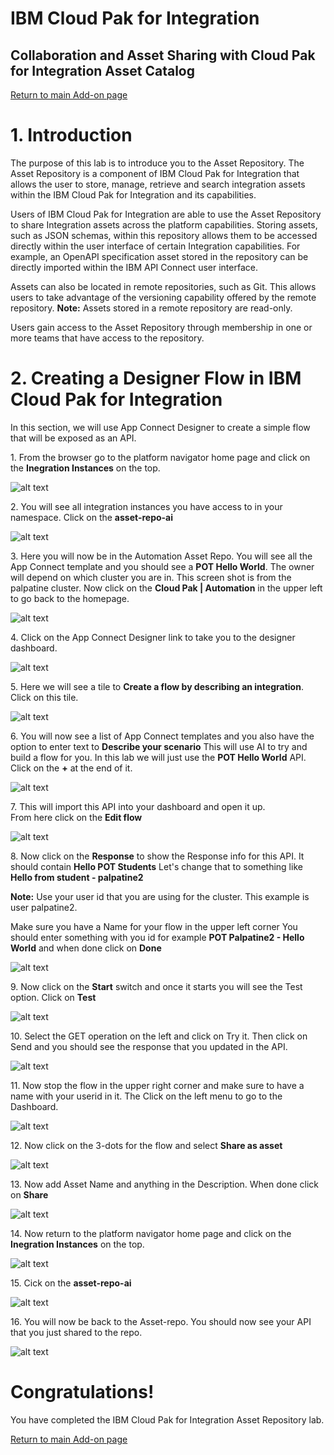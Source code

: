 # IBM Cloud Pak for Integration

## Collaboration and Asset Sharing with Cloud Pak for Integration Asset Catalog

[Return to main Add-on page](../index.md/#lab-abstracts)

# 1. Introduction <a name="introduction"></a>

The purpose of this lab is to introduce you to the Asset Repository. The Asset Repository is a component of IBM Cloud Pak for Integration that allows the user to store, manage, retrieve and search integration assets within the IBM Cloud Pak for Integration and its capabilities.

Users of IBM Cloud Pak for Integration are able to use the Asset Repository to share Integration assets across the platform capabilities. Storing assets, such as JSON schemas, within this repository allows them to be accessed directly within the user interface of certain Integration capabilities. For example, an OpenAPI specification asset stored in the repository can be directly imported within the IBM API Connect user interface.

Assets can also be located in remote repositories, such as Git. This allows users to take advantage of the versioning capability offered by the remote repository. **Note:** Assets stored in a remote repository are read-only.

Users gain access to the Asset Repository through membership in one or more teams that have access to the repository.

# 2. Creating a Designer Flow in IBM Cloud Pak for Integration <a name="creating_a_designer_flow_in_cp4i"></a>

In this section, we will use App Connect Designer to create a simple flow that will be exposed as an API.

1\. From the browser go to the platform navigator home page and click on the **Inegration Instances** on the top.

![alt text][pic1]

2\. You will see all integration instances you have access to in your namespace.  Click on the **asset-repo-ai**

![alt text][pic2]

3\. Here you will now be in the Automation Asset Repo.   You will see all the App Connect template and you should see a **POT Hello World**.   The owner will depend on which cluster you are in.  This screen shot is from the palpatine cluster. 
Now click on the **Cloud Pak | Automation** in the upper left to go back to the homepage.

![alt text][pic3]

4\. Click on the App Connect Designer link to take you to the designer dashboard. 

![alt text][pic4]

5\.  Here we will see a tile to **Create a flow by describing an integration**.   Click on this tile. 

![alt text][pic5]

6\. You will now see a list of App Connect templates and you also have the option to enter text to **Describe your scenario**  This will use AI to try and build a flow for you.  In this lab we will just use the **POT Hello World** API.
Click on the **+** at the end of it. 

![alt text][pic6]

7\. This will import this API into your dashboard and open it up.  
From here click on the **Edit flow**

![alt text][pic6a]

8\. Now click on the **Response** to show the Response info for this API.  It should contain **Hello POT Students**
Let's change that to something like **Hello from student - palpatine2**

**Note:** Use your user id that you are using for the cluster.  This example is user palpatine2. 

Make sure you have a Name for your flow in the upper left corner
You should enter something with you id for example **POT Palpatine2 - Hello World** and when done click on **Done**

![alt text][pic7]

9\. Now click on the **Start** switch and once it starts you will see the Test option.   Click on **Test**

![alt text][pic8]

10\. Select the GET operation on the left and click on Try it.
Then click on Send and you should see the response that you updated in the API.

![alt text][pic9]

11\. Now stop the flow in the upper right corner and make sure to have a name with your userid in it. 
The Click on the left menu to go to the Dashboard. 

![alt text][pic10]

12\. Now click on the 3-dots for the flow and select **Share as asset**

![alt text][pic11]

13\. Now add Asset Name and anything in the Description.
When done click on **Share** 

![alt text][pic12]

14\. Now return to the platform navigator home page and click on the **Inegration Instances** on the top.

![alt text][pic1]

15\. Cick on the **asset-repo-ai**

![alt text][pic2]

16\. You will now be back to the Asset-repo.  You should now see your API that you just shared to the repo.  

![alt text][pic13]

[pic0]: images/0.png
[pic1]: images/1.png
[pic2]: images/2.png
[pic3]: images/3.png
[pic4]: images/4.png
[pic5]: images/5.png
[pic6]: images/6.png
[pic6a]: images/6a.png
[pic6b]: images/6b.png
[pic7]: images/7.png
[pic8]: images/8.png
[pic9]: images/9.png
[pic10]: images/10.png
[pic11]: images/11.png
[pic12]: images/12.png
[pic13]: images/13.png

#
# Congratulations!
You have completed the IBM Cloud Pak for Integration Asset Repository lab.

[Return to main Add-on page](../index.md/#lab-abstracts)